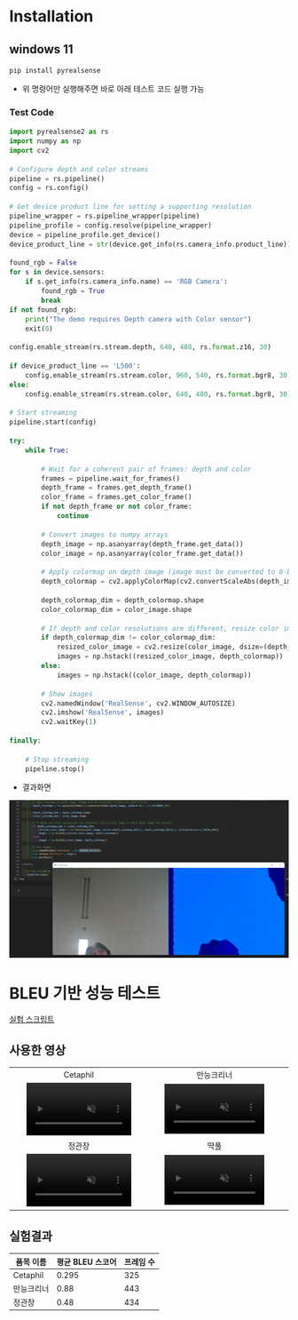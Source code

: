 # Installation
## windows 11
``` python
pip install pyrealsense
```
- 위 명령어만 실행해주면 바로 아래 테스트 코드 실행 가능

### Test Code
```python
import pyrealsense2 as rs
import numpy as np
import cv2

# Configure depth and color streams
pipeline = rs.pipeline()
config = rs.config()

# Get device product line for setting a supporting resolution
pipeline_wrapper = rs.pipeline_wrapper(pipeline)
pipeline_profile = config.resolve(pipeline_wrapper)
device = pipeline_profile.get_device()
device_product_line = str(device.get_info(rs.camera_info.product_line))

found_rgb = False
for s in device.sensors:
    if s.get_info(rs.camera_info.name) == 'RGB Camera':
        found_rgb = True
        break
if not found_rgb:
    print("The demo requires Depth camera with Color sensor")
    exit(0)

config.enable_stream(rs.stream.depth, 640, 480, rs.format.z16, 30)

if device_product_line == 'L500':
    config.enable_stream(rs.stream.color, 960, 540, rs.format.bgr8, 30)
else:
    config.enable_stream(rs.stream.color, 640, 480, rs.format.bgr8, 30)

# Start streaming
pipeline.start(config)

try:
    while True:

        # Wait for a coherent pair of frames: depth and color
        frames = pipeline.wait_for_frames()
        depth_frame = frames.get_depth_frame()
        color_frame = frames.get_color_frame()
        if not depth_frame or not color_frame:
            continue

        # Convert images to numpy arrays
        depth_image = np.asanyarray(depth_frame.get_data())
        color_image = np.asanyarray(color_frame.get_data())

        # Apply colormap on depth image (image must be converted to 8-bit per pixel first)
        depth_colormap = cv2.applyColorMap(cv2.convertScaleAbs(depth_image, alpha=0.03), cv2.COLORMAP_JET)

        depth_colormap_dim = depth_colormap.shape
        color_colormap_dim = color_image.shape

        # If depth and color resolutions are different, resize color image to match depth image for display
        if depth_colormap_dim != color_colormap_dim:
            resized_color_image = cv2.resize(color_image, dsize=(depth_colormap_dim[1], depth_colormap_dim[0]), interpolation=cv2.INTER_AREA)
            images = np.hstack((resized_color_image, depth_colormap))
        else:
            images = np.hstack((color_image, depth_colormap))

        # Show images
        cv2.namedWindow('RealSense', cv2.WINDOW_AUTOSIZE)
        cv2.imshow('RealSense', images)
        cv2.waitKey(1)

finally:

    # Stop streaming
    pipeline.stop()
```
- 결과화면


![](/images/2022-02-14-00-25-22.png)

# BLEU 기반 성능 테스트

[실험 스크립트](/utils/BLEU_Eval.ipynb)

## 사용한 영상

<table>

<tr align="center"> <!-- 한 줄 생성-->
<td> Cetaphil </td>  <!-- 한 줄에 채울 칼럼 한칸 씩 여는 것 -->
<td> 만능크리너 </td>
</tr>

<tr align="center">
<td>
<video width="80%" autoplay loop muted>
<source src="/videos/Cetaphil.mp4" type="video/mp4">
</video>
</td>
<td>
<video width="80%" autoplay loop muted>
<source src="/videos/만능크리너_편집본.mp4" type="video/mp4">
</video>
</td>
</tr>

<tr align="center">
<td> 정관장 </td>
<td> 딱풀</td>
</tr>

<tr align="center">
<td>
<video width="80%" autoplay loop muted>
<source src="/videos/정관장 편집본.mp4" type="video/mp4">
</video>
</td>
<td>
<video width="80%" autoplay loop muted>
<source src="/videos/딱풀_편집본.mp4" type="video/mp4">
</video>
<td>
</tr>

</table>

## 실험결과 

|품목 이름|평균 BLEU 스코어|프레임 수|
|---|---|---|
|Cetaphil|0.295|325|
|만능크리너|0.88|443|
|정관장|0.48|434|